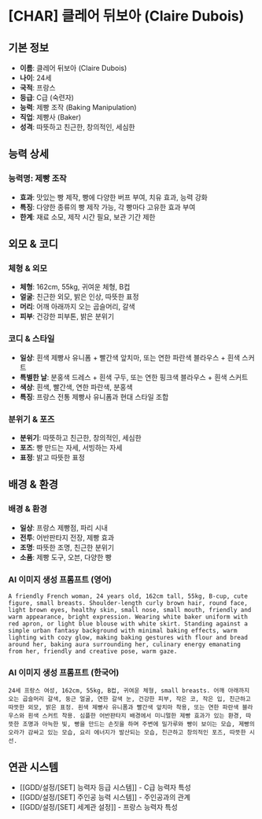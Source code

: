 # [CHAR] 클레어 뒤보아 (Claire Dubois)

## 기본 정보
- **이름**: 클레어 뒤보아 (Claire Dubois)
- **나이**: 24세
- **국적**: 프랑스
- **등급**: C급 (숙련자)
- **능력**: 제빵 조작 (Baking Manipulation)
- **직업**: 제빵사 (Baker)
- **성격**: 따뜻하고 친근한, 창의적인, 세심한

## 능력 상세
### 능력명: 제빵 조작
- **효과**: 맛있는 빵 제작, 빵에 다양한 버프 부여, 치유 효과, 능력 강화
- **특징**: 다양한 종류의 빵 제작 가능, 각 빵마다 고유한 효과 부여
- **한계**: 재료 소모, 제작 시간 필요, 보관 기간 제한

## 외모 & 코디
### 체형 & 외모
- **체형**: 162cm, 55kg, 귀여운 체형, B컵
- **얼굴**: 친근한 외모, 밝은 인상, 따뜻한 표정
- **머리**: 어깨 아래까지 오는 곱슬머리, 갈색
- **피부**: 건강한 피부톤, 밝은 분위기

### 코디 & 스타일
- **일상**: 흰색 제빵사 유니폼 + 빨간색 앞치마, 또는 연한 파란색 블라우스 + 흰색 스커트
- **특별한 날**: 분홍색 드레스 + 흰색 구두, 또는 연한 핑크색 블라우스 + 흰색 스커트
- **색상**: 흰색, 빨간색, 연한 파란색, 분홍색
- **특징**: 프랑스 전통 제빵사 유니폼과 현대 스타일 조합

### 분위기 & 포즈
- **분위기**: 따뜻하고 친근한, 창의적인, 세심한
- **포즈**: 빵 만드는 자세, 서빙하는 자세
- **표정**: 밝고 따뜻한 표정

## 배경 & 환경
### 배경 & 환경
- **일상**: 프랑스 제빵점, 파리 시내
- **전투**: 어반판타지 전장, 제빵 효과
- **조명**: 따뜻한 조명, 친근한 분위기
- **소품**: 제빵 도구, 오븐, 다양한 빵

### AI 이미지 생성 프롬프트 (영어)
```
A friendly French woman, 24 years old, 162cm tall, 55kg, B-cup, cute figure, small breasts. Shoulder-length curly brown hair, round face, light brown eyes, healthy skin, small nose, small mouth, friendly and warm appearance, bright expression. Wearing white baker uniform with red apron, or light blue blouse with white skirt. Standing against a simple urban fantasy background with minimal baking effects, warm lighting with cozy glow, making baking gestures with flour and bread around her, baking aura surrounding her, culinary energy emanating from her, friendly and creative pose, warm gaze.
```

### AI 이미지 생성 프롬프트 (한국어)
```
24세 프랑스 여성, 162cm, 55kg, B컵, 귀여운 체형, small breasts. 어깨 아래까지 오는 곱슬머리 갈색, 둥근 얼굴, 연한 갈색 눈, 건강한 피부, 작은 코, 작은 입, 친근하고 따뜻한 외모, 밝은 표정. 흰색 제빵사 유니폼과 빨간색 앞치마 착용, 또는 연한 파란색 블라우스와 흰색 스커트 착용. 심플한 어반판타지 배경에서 미니멀한 제빵 효과가 있는 환경, 따뜻한 조명과 아늑한 빛, 빵을 만드는 손짓을 하며 주변에 밀가루와 빵이 보이는 모습, 제빵의 오라가 감싸고 있는 모습, 요리 에너지가 발산되는 모습, 친근하고 창의적인 포즈, 따뜻한 시선.
```

## 연관 시스템
- [[GDD/설정/[SET] 능력자 등급 시스템]] - C급 능력자 특성
- [[GDD/설정/[SET] 주인공 능력 시스템]] - 주인공과의 관계
- [[GDD/설정/[SET] 세계관 설정]] - 프랑스 능력자 특성
